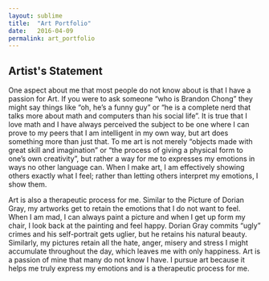```yaml
---
layout: sublime
title:  "Art Portfolio"
date:   2016-04-09
permalink: art_portfolio
---
```


## Artist's Statement
One aspect about me that most people do not know about is that I have a passion for Art.
If you were to ask someone “who is Brandon Chong” they might say things like “oh, he’s a funny guy” or “he is a complete nerd that talks more about math and computers than his social life”.
It is true that I love math and I have always perceived the subject to be one where I can prove to my peers that I am intelligent in my own way, but art does something more than just that.
To me art is not merely “objects made with great skill and imagination” or “the process of giving a physical form to one’s own creativity”, but rather a way for me to expresses my emotions in ways no other language can.
When I make art, I am effectively showing others exactly what I feel; rather than letting others interpret my emotions, I show them.

Art is also a therapeutic process for me.
Similar to the Picture of Dorian Gray, my artworks get to retain the emotions that I do not want to feel.
When I am mad, I can always paint a picture and when I get up form my chair, I look back at the painting and feel happy.
Dorian Gray commits “ugly” crimes and his self-portrait gets uglier, but he retains his natural beauty.
Similarly, my pictures retain all the hate, anger, misery and stress I might accumulate throughout the day, which leaves me with only happiness.
Art is a passion of mine that many do not know I have.
I pursue art because it helps me truly express my emotions and is a therapeutic process for me.
